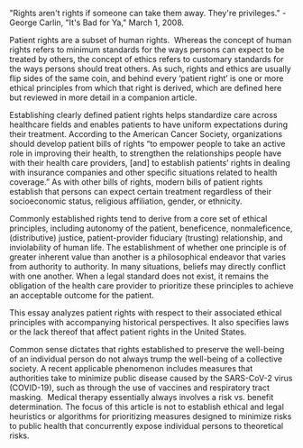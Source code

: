 "Rights aren't rights if someone can take them away. They're privileges." - George Carlin, "It's Bad for Ya," March 1, 2008.

Patient rights are a subset of human rights.  Whereas the concept of human rights refers to minimum standards for the ways persons can expect to be treated by others, the concept of ethics refers to customary standards for the ways persons should treat others. As such, rights and ethics are usually flip sides of the same coin, and behind every ‘patient right’ is one or more ethical principles from which that right is derived, which are defined here but reviewed in more detail in a companion article.

Establishing clearly defined patient rights helps standardize care across healthcare fields and enables patients to have uniform expectations during their treatment. According to the American Cancer Society, organizations should develop patient bills of rights “to empower people to take an active role in improving their health, to strengthen the relationships people have with their health care providers, [and] to establish patients’ rights in dealing with insurance companies and other specific situations related to health coverage.” As with other bills of rights, modern bills of patient rights establish that persons can expect certain treatment regardless of their socioeconomic status, religious affiliation, gender, or ethnicity.

Commonly established rights tend to derive from a core set of ethical principles, including autonomy of the patient, beneficence, nonmaleficence, (distributive) justice, patient-provider fiduciary (trusting) relationship, and inviolability of human life. The establishment of whether one principle is of greater inherent value than another is a philosophical endeavor that varies from authority to authority. In many situations, beliefs may directly conflict with one another. When a legal standard does not exist, it remains the obligation of the health care provider to prioritize these principles to achieve an acceptable outcome for the patient.

This essay analyzes patient rights with respect to their associated ethical principles with accompanying historical perspectives. It also specifies laws or the lack thereof that affect patient rights in the United States.

Common sense dictates that rights established to preserve the well-being of an individual person do not always trump the well-being of a collective society. A recent applicable phenomenon includes measures that authorities take to minimize public disease caused by the SARS-CoV-2 virus (COVID-19), such as through the use of vaccines and respiratory tract masking.  Medical therapy essentially always involves a risk vs. benefit determination. The focus of this article is not to establish ethical and legal heuristics or algorithms for prioritizing measures designed to minimize risks to public health that concurrently expose individual persons to theoretical risks.